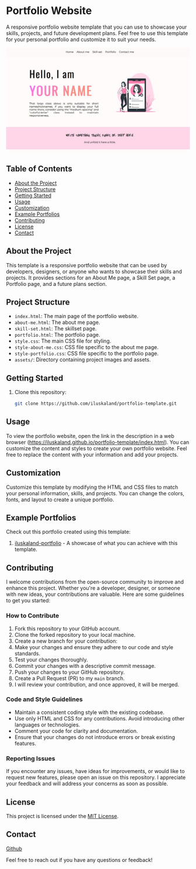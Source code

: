# Portfolio Website

A responsive portfolio website template that you can use to showcase your skills, projects, and future development plans. Feel free to use this template for your personal portfolio and customize it to suit your needs.

![Project Demo](/assets/github-portfolio-template-demo.JPG)

## Table of Contents

- [About the Project](#about-the-project)
- [Project Structure](#project-structure)
- [Getting Started](#getting-started)
- [Usage](#usage)
- [Customization](#customization)
- [Example Portfolios](#example-portfolios)
- [Contributing](#contributing)
- [License](#license)
- [Contact](#contact)

## About the Project

This template is a responsive portfolio website that can be used by developers, designers, or anyone who wants to showcase their skills and projects. It provides sections for an About Me page, a Skill Set page, a Portfolio page, and a future plans section.

## Project Structure

- `index.html`: The main page of the portfolio website.
- `about-me.html`: The about me page.
- `skill-set.html`: The skillset page.
- `portfolio.html`: The portfolio page.
- `style.css`: The main CSS file for styling.
- `style-about-me.css`: CSS file specific to the about me page.
- `style-portfolio.css`: CSS file specific to the portfolio page.
- `assets/`: Directory containing project images and assets.

## Getting Started

1. Clone this repository:

   ```bash
   git clone https://github.com/iluskaland/portfolio-template.git

## Usage

To view the portfolio website, open the link in the description in a web browser (https://iluskaland.github.io/portfolio-template/index.html). You can customize the content and styles to create your own portfolio website. Feel free to replace the content with your information and add your projects.

## Customization

Customize this template by modifying the HTML and CSS files to match your personal information, skills, and projects. You can change the colors, fonts, and layout to create a unique portfolio.

## Example Portfolios

Check out this portfolio created using this template:

1. [iluskaland-portfolio](https://iluskaland-portfolio.netlify.app/) - A showcase of what you can achieve with this template.

## Contributing

I welcome contributions from the open-source community to improve and enhance this project. Whether you're a developer, designer, or someone with new ideas, your contributions are valuable. Here are some guidelines to get you started:

### How to Contribute

1. Fork this repository to your GitHub account.
2. Clone the forked repository to your local machine.
3. Create a new branch for your contribution:
4. Make your changes and ensure they adhere to our code and style standards.
5. Test your changes thoroughly.
6. Commit your changes with a descriptive commit message.
7. Push your changes to your GitHub repository.
8. Create a Pull Request (PR) to my `main` branch.
9. I will review your contribution, and once approved, it will be merged.

### Code and Style Guidelines

- Maintain a consistent coding style with the existing codebase.
- Use only HTML and CSS for any contributions. Avoid introducing other languages or technologies.
- Comment your code for clarity and documentation.
- Ensure that your changes do not introduce errors or break existing features.

### Reporting Issues

If you encounter any issues, have ideas for improvements, or would like to request new features, please open an issue on this repository. I appreciate your feedback and will address your concerns as soon as possible.

## License

This project is licensed under the [MIT License](https://opensource.org/licenses/MIT).

## Contact

[Github](https://github.com/iluskaland)

Feel free to reach out if you have any questions or feedback!
